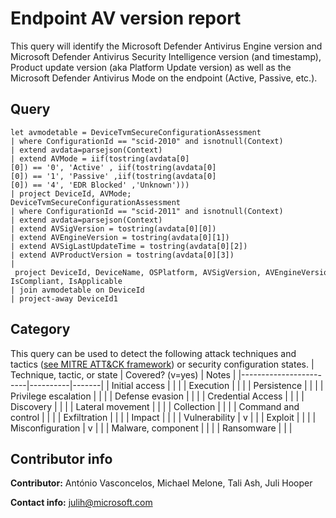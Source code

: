 # Endpoint AV version report
This query will identify the Microsoft Defender Antivirus Engine version and Microsoft Defender Antivirus Security Intelligence version (and timestamp), Product update version (aka Platform Update version) as well as the Microsoft Defender Antivirus Mode on the endpoint (Active, Passive, etc.).

## Query
```
let avmodetable = DeviceTvmSecureConfigurationAssessment
| where ConfigurationId == "scid-2010" and isnotnull(Context)
| extend avdata=parsejson(Context)
| extend AVMode = iif(tostring(avdata[0][0]) == '0', 'Active' , iif(tostring(avdata[0][0]) == '1', 'Passive' ,iif(tostring(avdata[0][0]) == '4', 'EDR Blocked' ,'Unknown')))
| project DeviceId, AVMode;
DeviceTvmSecureConfigurationAssessment
| where ConfigurationId == "scid-2011" and isnotnull(Context)
| extend avdata=parsejson(Context)
| extend AVSigVersion = tostring(avdata[0][0])
| extend AVEngineVersion = tostring(avdata[0][1])
| extend AVSigLastUpdateTime = tostring(avdata[0][2])
| extend AVProductVersion = tostring(avdata[0][3]) 
| project DeviceId, DeviceName, OSPlatform, AVSigVersion, AVEngineVersion, AVSigLastUpdateTime, AVProductVersion, IsCompliant, IsApplicable
| join avmodetable on DeviceId
| project-away DeviceId1

```
## Category
This query can be used to detect the following attack techniques and tactics ([see MITRE ATT&CK framework](https://attack.mitre.org/)) or security configuration states.
| Technique, tactic, or state | Covered? (v=yes) | Notes |
|------------------------|----------|-------|
| Initial access |  |  |
| Execution |  |  |
| Persistence |  |  | 
| Privilege escalation |  |  |
| Defense evasion |  |  | 
| Credential Access |  |  | 
| Discovery |  |  | 
| Lateral movement |  |  | 
| Collection |  |  | 
| Command and control |  |  | 
| Exfiltration |  |  | 
| Impact |  |  |
| Vulnerability | v |  |
| Exploit |  |  |
| Misconfiguration | v |  |
| Malware, component |  |  |
| Ransomware |  |  |


## Contributor info
**Contributor:**  António Vasconcelos, Michael Melone, Tali Ash, Juli Hooper

**Contact info:**  julih@microsoft.com 
